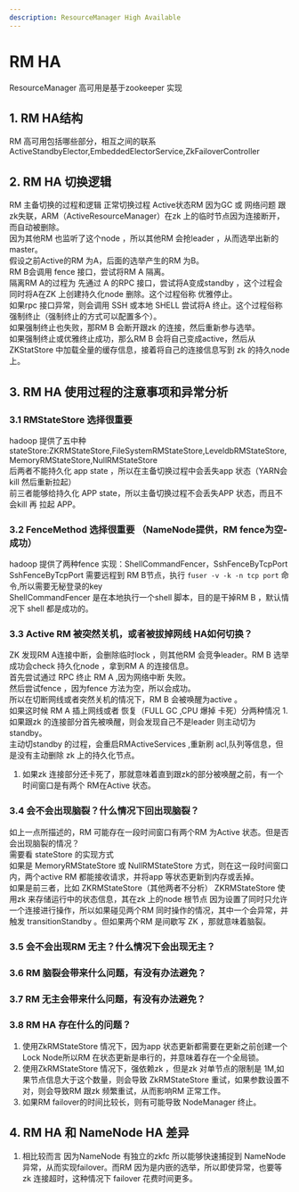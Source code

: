 ```yaml
---
description: ResourceManager High Available
---
```


# RM HA

ResourceManager 高可用是基于zookeeper 实现

## 1. RM HA结构

RM 高可用包括哪些部分，相互之间的联系 ActiveStandbyElector,EmbeddedElectorService,ZkFailoverController

## 2. RM HA 切换逻辑

RM 主备切换的过程和逻辑 正常切换过程 Active状态RM 因为GC 或 网络问题 跟zk失联，ARM（ActiveResourceManager）在zk 上的临时节点因为连接断开，而自动被删除。  
因为其他RM 也监听了这个node ，所以其他RM 会抢leader ，从而选举出新的master。  
假设之前Active的RM 为A，后面的选举产生的RM 为B。  
RM B会调用 fence 接口，尝试将RM A 隔离。  
隔离RM A的过程为 先通过 A 的RPC 接口，尝试将A变成standby ，这个过程会同时将A在ZK 上创建持久化node 删除。这个过程俗称 优雅停止。  
如果rpc 接口异常，则会调用 SSH 或本地 SHELL 尝试将A 终止。这个过程俗称 强制终止（强制终止的方式可以配置多个）。  
如果强制终止也失败，那RM B 会断开跟zk 的连接，然后重新参与选举。  
如果强制终止或优雅终止成功，那么RM B 会将自己变成active，然后从ZKStatStore 中加载全量的缓存信息，接着将自己的连接信息写到 zk 的持久node 上。

## 3. RM HA 使用过程的注意事项和异常分析

### 3.1 RMStateStore 选择很重要

hadoop 提供了五中种stateStore:ZKRMStateStore,FileSystemRMStateStore,LeveldbRMStateStore,MemoryRMStateStore,NullRMStateStore  
后两者不能持久化 app state ，所以在主备切换过程中会丢失app 状态（YARN会kill 然后重新拉起）  
前三者能够给持久化 APP state，所以主备切换过程不会丢失APP 状态，而且不会kill 再 拉起 APP。

### 3.2 FenceMethod 选择很重要 （NameNode提供，RM fence为空-成功）

hadoop 提供了两种fence 实现：ShellCommandFencer，SshFenceByTcpPort  
SshFenceByTcpPort 需要远程到 RM B节点，执行 `fuser -v -k -n tcp port` 命令,所以需要无秘登录的key  
ShellCommandFencer 是在本地执行一个shell 脚本，目的是干掉RM B ，默认情况下 shell 都是成功的。

### 3.3 Active RM 被突然关机，或者被拔掉网线 HA如何切换？

ZK 发现RM A连接中断，会删除临时lock ，则其他RM 会竞争leader。RM B 选举成功会check 持久化node ，拿到RM A 的连接信息。  
首先尝试通过 RPC 终止 RM A ,因为网络中断 失败。  
然后尝试fence ，因为fence 方法为空，所以会成功。  
所以在切断网线或者突然关机的情况下，RM B 会被唤醒为active 。  
如果这时候 RM A 插上网线或者 恢复（FULL GC ,CPU 爆掉 卡死）分两种情况 1. 如果跟zk 的连接部分首先被唤醒，则会发现自己不是leader 则主动切为standby。  
主动切standby 的过程，会重启RMActiveServices ,重新刷 acl,队列等信息，但是没有主动删除 zk 上的持久化节点。

1. 如果zk 连接部分还卡死了，那就意味着直到跟zk的部分被唤醒之前，有一个时间窗口是有两个 RM在Active 状态。  

### 3.4 会不会出现脑裂？什么情况下回出现脑裂？

如上一点所描述的，RM 可能存在一段时间窗口有两个RM 为Active 状态。但是否会出现脑裂的情况？  
需要看 stateStore 的实现方式  
如果是 MemoryRMStateStore 或 NullRMStateStore 方式，则在这一段时间窗口内，两个active RM 都能接收请求，并将app 等状态更新到内存或丢掉。  
如果是前三者，比如 ZKRMStateStore（其他两者不分析） ZKRMStateStore 使用zk 来存储运行中的状态信息，其在zk 上的node 根节点 因为设置了同时只允许一个连接进行操作，所以如果碰见两个RM 同时操作的情况，其中一个会异常，并触发 transitionStandby 。但如果两个RM 是间歇写 ZK ，那就意味着脑裂。

### 3.5 会不会出现RM 无主？什么情况下会出现无主？

### 3.6 RM 脑裂会带来什么问题，有没有办法避免？

### 3.7 RM 无主会带来什么问题，有没有办法避免？

### 3.8 RM HA 存在什么的问题？

1. 使用ZkRMStateStore 情况下，因为app 状态更新都需要在更新之前创建一个Lock Node所以RM 在状态更新是串行的，并意味着存在一个全局锁。   
2. 使用ZkRMStateStore 情况下，强依赖zk ，但是zk 对单节点的限制是 1M,如果节点信息大于这个数量，则会导致 ZkRMStateStore 重试，如果参数设置不对，则会导致RM 跟zk 频繁重试，从而影响RM 正常工作。  
3. 如果RM failover的时间比较长，则有可能导致 NodeManager 终止。   

## 4. RM HA 和 NameNode HA 差异

1. 相比较而言 因为NameNode 有独立的zkfc 所以能够快速捕捉到 NameNode 异常，从而实现failover。而RM 因为是内嵌的选举，所以即使异常，也要等zk 连接超时，这种情况下 failover 花费时间更多。

